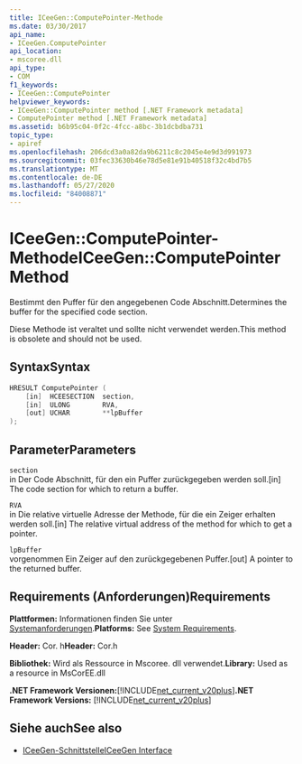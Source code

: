 ```yaml
---
title: ICeeGen::ComputePointer-Methode
ms.date: 03/30/2017
api_name:
- ICeeGen.ComputePointer
api_location:
- mscoree.dll
api_type:
- COM
f1_keywords:
- ICeeGen::ComputePointer
helpviewer_keywords:
- ICeeGen::ComputePointer method [.NET Framework metadata]
- ComputePointer method [.NET Framework metadata]
ms.assetid: b6b95c04-0f2c-4fcc-a8bc-3b1dcbdba731
topic_type:
- apiref
ms.openlocfilehash: 206dcd3a0a82da9b6211c8c2045e4e9d3d991973
ms.sourcegitcommit: 03fec33630b46e78d5e81e91b40518f32c4bd7b5
ms.translationtype: MT
ms.contentlocale: de-DE
ms.lasthandoff: 05/27/2020
ms.locfileid: "84008871"
---
```

# <a name="iceegencomputepointer-method"></a><span data-ttu-id="ac82f-102">ICeeGen::ComputePointer-Methode</span><span class="sxs-lookup"><span data-stu-id="ac82f-102">ICeeGen::ComputePointer Method</span></span>
<span data-ttu-id="ac82f-103">Bestimmt den Puffer für den angegebenen Code Abschnitt.</span><span class="sxs-lookup"><span data-stu-id="ac82f-103">Determines the buffer for the specified code section.</span></span>  
  
 <span data-ttu-id="ac82f-104">Diese Methode ist veraltet und sollte nicht verwendet werden.</span><span class="sxs-lookup"><span data-stu-id="ac82f-104">This method is obsolete and should not be used.</span></span>  
  
## <a name="syntax"></a><span data-ttu-id="ac82f-105">Syntax</span><span class="sxs-lookup"><span data-stu-id="ac82f-105">Syntax</span></span>  
  
```cpp  
HRESULT ComputePointer (  
    [in]  HCEESECTION  section,  
    [in]  ULONG        RVA,
    [out] UCHAR        **lpBuffer  
);  
```  
  
## <a name="parameters"></a><span data-ttu-id="ac82f-106">Parameter</span><span class="sxs-lookup"><span data-stu-id="ac82f-106">Parameters</span></span>  
 `section`  
 <span data-ttu-id="ac82f-107">in Der Code Abschnitt, für den ein Puffer zurückgegeben werden soll.</span><span class="sxs-lookup"><span data-stu-id="ac82f-107">[in] The code section for which to return a buffer.</span></span>  
  
 `RVA`  
 <span data-ttu-id="ac82f-108">in Die relative virtuelle Adresse der Methode, für die ein Zeiger erhalten werden soll.</span><span class="sxs-lookup"><span data-stu-id="ac82f-108">[in] The relative virtual address of the method for which to get a pointer.</span></span>  
  
 `lpBuffer`  
 <span data-ttu-id="ac82f-109">vorgenommen Ein Zeiger auf den zurückgegebenen Puffer.</span><span class="sxs-lookup"><span data-stu-id="ac82f-109">[out] A pointer to the returned buffer.</span></span>  
  
## <a name="requirements"></a><span data-ttu-id="ac82f-110">Requirements (Anforderungen)</span><span class="sxs-lookup"><span data-stu-id="ac82f-110">Requirements</span></span>  
 <span data-ttu-id="ac82f-111">**Plattformen:** Informationen finden Sie unter [Systemanforderungen](../../get-started/system-requirements.md).</span><span class="sxs-lookup"><span data-stu-id="ac82f-111">**Platforms:** See [System Requirements](../../get-started/system-requirements.md).</span></span>  
  
 <span data-ttu-id="ac82f-112">**Header:** Cor. h</span><span class="sxs-lookup"><span data-stu-id="ac82f-112">**Header:** Cor.h</span></span>  
  
 <span data-ttu-id="ac82f-113">**Bibliothek:** Wird als Ressource in Mscoree. dll verwendet.</span><span class="sxs-lookup"><span data-stu-id="ac82f-113">**Library:** Used as a resource in MsCorEE.dll</span></span>  
  
 <span data-ttu-id="ac82f-114">**.NET Framework Versionen:**[!INCLUDE[net_current_v20plus](../../../../includes/net-current-v20plus-md.md)]</span><span class="sxs-lookup"><span data-stu-id="ac82f-114">**.NET Framework Versions:** [!INCLUDE[net_current_v20plus](../../../../includes/net-current-v20plus-md.md)]</span></span>  
  
## <a name="see-also"></a><span data-ttu-id="ac82f-115">Siehe auch</span><span class="sxs-lookup"><span data-stu-id="ac82f-115">See also</span></span>

- [<span data-ttu-id="ac82f-116">ICeeGen-Schnittstelle</span><span class="sxs-lookup"><span data-stu-id="ac82f-116">ICeeGen Interface</span></span>](iceegen-interface.md)
